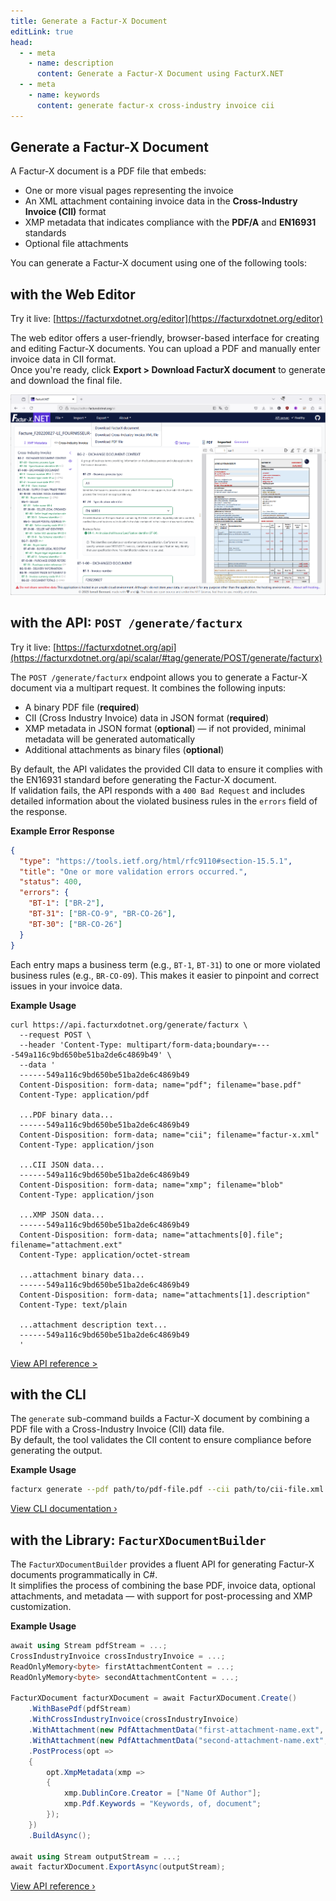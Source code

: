 ```yaml
---
title: Generate a Factur-X Document
editLink: true
head:
  - - meta
    - name: description
      content: Generate a Factur-X Document using FacturX.NET
  - - meta
    - name: keywords
      content: generate factur-x cross-industry invoice cii
---
```


## Generate a Factur-X Document

A Factur-X document is a PDF file that embeds:
- One or more visual pages representing the invoice
- An XML attachment containing invoice data in the **Cross-Industry Invoice (CII)** format
- XMP metadata that indicates compliance with the **PDF/A** and **EN16931** standards
- Optional file attachments

You can generate a Factur-X document using one of the following tools:

## with the Web Editor
Try it live: [https://facturxdotnet.org/editor](https://facturxdotnet.org/editor)

The web editor offers a user-friendly, browser-based interface for creating and editing Factur-X documents. You can upload a PDF and manually enter invoice data in CII format.  
Once you're ready, click **Export > Download FacturX document** to generate and download the final file.

![Export Factur-X document](../../assets/editor-export-facturx.png)

## with the API: `POST /generate/facturx`

Try it live: [https://facturxdotnet.org/api](https://facturxdotnet.org/api/scalar/#tag/generate/POST/generate/facturx)

The `POST /generate/facturx` endpoint allows you to generate a Factur-X document via a multipart request. It combines the following inputs:
- A binary PDF file (**required**)
- CII (Cross Industry Invoice) data in JSON format (**required**)
- XMP metadata in JSON format (**optional**) — if not provided, minimal metadata will be generated automatically
- Additional attachments as binary files (**optional**)

By default, the API validates the provided CII data to ensure it complies with the EN16931 standard before generating the Factur-X document.  
If validation fails, the API responds with a `400 Bad Request` and includes detailed information about the violated business rules in the `errors` field of the response.

**Example Error Response**
```json
{
  "type": "https://tools.ietf.org/html/rfc9110#section-15.5.1",
  "title": "One or more validation errors occurred.",
  "status": 400,
  "errors": {
    "BT-1": ["BR-2"],
    "BT-31": ["BR-CO-9", "BR-CO-26"],
    "BT-30": ["BR-CO-26"]
  }
}
```

Each entry maps a business term (e.g., `BT-1`, `BT-31`) to one or more violated business rules (e.g., `BR-CO-09`). This makes it easier to pinpoint and correct issues in your invoice data.

**Example Usage**
```shell
curl https://api.facturxdotnet.org/generate/facturx \
  --request POST \
  --header 'Content-Type: multipart/form-data;boundary=----549a116c9bd650be51ba2de6c4869b49' \
  --data '
  ------549a116c9bd650be51ba2de6c4869b49
  Content-Disposition: form-data; name="pdf"; filename="base.pdf"
  Content-Type: application/pdf

  ...PDF binary data...
  ------549a116c9bd650be51ba2de6c4869b49
  Content-Disposition: form-data; name="cii"; filename="factur-x.xml"
  Content-Type: application/json

  ...CII JSON data...
  ------549a116c9bd650be51ba2de6c4869b49
  Content-Disposition: form-data; name="xmp"; filename="blob"
  Content-Type: application/json

  ...XMP JSON data...
  ------549a116c9bd650be51ba2de6c4869b49
  Content-Disposition: form-data; name="attachments[0].file"; filename="attachment.ext"
  Content-Type: application/octet-stream

  ...attachment binary data...
  ------549a116c9bd650be51ba2de6c4869b49
  Content-Disposition: form-data; name="attachments[1].description"
  Content-Type: text/plain

  ...attachment description text...
  ------549a116c9bd650be51ba2de6c4869b49
  '
```

[View API reference >](/openapi-specification/post-generate-facturx)

## with the CLI
The `generate` sub-command builds a Factur-X document by combining a PDF file with a Cross-Industry Invoice (CII) data file.  
By default, the tool validates the CII content to ensure compliance before generating the output.

**Example Usage**
```bash
facturx generate --pdf path/to/pdf-file.pdf --cii path/to/cii-file.xml --output-path /path/to/facturx.pdf
```

[View CLI documentation ›](/cli/subcommands/generate)

## with the Library: `FacturXDocumentBuilder`

The `FacturXDocumentBuilder` provides a fluent API for generating Factur-X documents programmatically in C#.  
It simplifies the process of combining the base PDF, invoice data, optional attachments, and metadata — with support for post-processing and XMP customization.

**Example Usage**
```csharp
await using Stream pdfStream = ...;
CrossIndustryInvoice crossIndustryInvoice = ...;
ReadOnlyMemory<byte> firstAttachmentContent = ...;
ReadOnlyMemory<byte> secondAttachmentContent = ...;

FacturXDocument facturXDocument = await FacturXDocument.Create()
    .WithBasePdf(pdfStream)
    .WithCrossIndustryInvoice(crossIndustryInvoice)
    .WithAttachment(new PdfAttachmentData("first-attachment-name.ext", firstAttachmentContent) { Description = "Description of first attachment" })
    .WithAttachment(new PdfAttachmentData("second-attachment-name.ext", secondAttachmentContent))
    .PostProcess(opt =>
    {
        opt.XmpMetadata(xmp =>
        {
            xmp.DublinCore.Creator = ["Name Of Author"];
            xmp.Pdf.Keywords = "Keywords, of, document";
        });
    })
    .BuildAsync();

await using Stream outputStream = ...;
await facturXDocument.ExportAsync(outputStream);
```

[View API reference ›](/api-reference/FacturXDotNet.Generation.FacturX/Classes/FacturXDocumentBuilder)